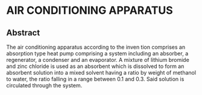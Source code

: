 # AIR CONDITIONING APPARATUS

## Abstract
The air conditioning apparatus according to the inven tion comprises an absorption type heat pump comprising a system including an absorber, a regenerator, a condenser and an evaporator. A mixture of lithium bromide and zinc chloride is used as an absorbent which is dissolved to form an absorbent solution into a mixed solvent having a ratio by weight of methanol to water, the ratio falling in a range between 0.1 and 0.3. Said solution is circulated through the system.